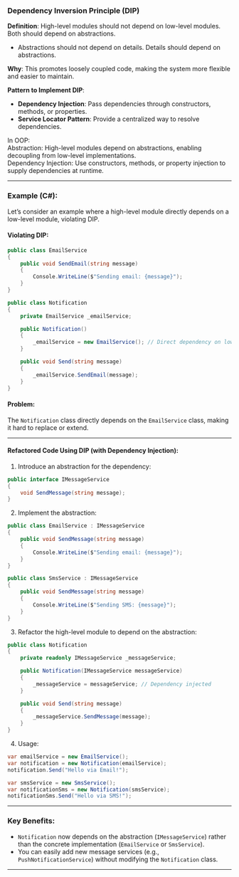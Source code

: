 ﻿### **Dependency Inversion Principle (DIP)**

**Definition**: High-level modules should not depend on low-level modules. Both should depend on abstractions.
- Abstractions should not depend on details. Details should depend on abstractions.

**Why**: This promotes loosely coupled code, making the system more flexible and easier to maintain.

**Pattern to Implement DIP**:
- **Dependency Injection**: Pass dependencies through constructors, methods, or properties.
- **Service Locator Pattern**: Provide a centralized way to resolve dependencies.

In OOP:  
Abstraction: High-level modules depend on abstractions, enabling decoupling from low-level implementations.  
Dependency Injection: Use constructors, methods, or property injection to supply dependencies at runtime.

---

### **Example (C#)**:

Let’s consider an example where a high-level module directly depends on a low-level module, violating DIP.

#### Violating DIP:

```csharp
public class EmailService
{
    public void SendEmail(string message)
    {
        Console.WriteLine($"Sending email: {message}");
    }
}

public class Notification
{
    private EmailService _emailService;

    public Notification()
    {
        _emailService = new EmailService(); // Direct dependency on low-level module
    }

    public void Send(string message)
    {
        _emailService.SendEmail(message);
    }
}
```

#### Problem:
The `Notification` class directly depends on the `EmailService` class, making it hard to replace or extend.

---

#### Refactored Code Using DIP (with Dependency Injection):

1. Introduce an abstraction for the dependency:

```csharp
public interface IMessageService
{
    void SendMessage(string message);
}
```

2. Implement the abstraction:

```csharp
public class EmailService : IMessageService
{
    public void SendMessage(string message)
    {
        Console.WriteLine($"Sending email: {message}");
    }
}

public class SmsService : IMessageService
{
    public void SendMessage(string message)
    {
        Console.WriteLine($"Sending SMS: {message}");
    }
}
```

3. Refactor the high-level module to depend on the abstraction:

```csharp
public class Notification
{
    private readonly IMessageService _messageService;

    public Notification(IMessageService messageService)
    {
        _messageService = messageService; // Dependency injected
    }

    public void Send(string message)
    {
        _messageService.SendMessage(message);
    }
}
```

4. Usage:

```csharp
var emailService = new EmailService();
var notification = new Notification(emailService);
notification.Send("Hello via Email!");

var smsService = new SmsService();
var notificationSms = new Notification(smsService);
notificationSms.Send("Hello via SMS!");
```

---

### Key Benefits:
- `Notification` now depends on the abstraction (`IMessageService`) rather than the concrete implementation (`EmailService` or `SmsService`).
- You can easily add new message services (e.g., `PushNotificationService`) without modifying the `Notification` class.

---